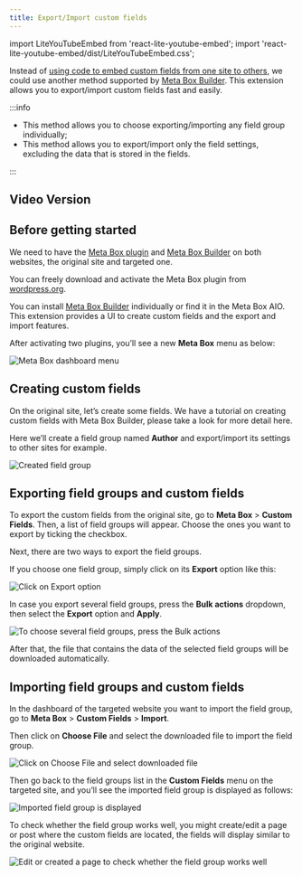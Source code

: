 ```yaml
---
title: Export/Import custom fields
---
```

import LiteYouTubeEmbed from 'react-lite-youtube-embed';
import 'react-lite-youtube-embed/dist/LiteYouTubeEmbed.css';

Instead of <a href="https://metabox.io/copy-custom-fields-with-meta-box-builder/">using code to embed custom fields from one site to others</a>, we could use another method supported by <a href="https://metabox.io/plugins/meta-box-builder/">Meta Box Builder</a>. This extension allows you to export/import custom fields fast and easily.

:::info

* This method allows you to choose exporting/importing any field group individually;
* This method allows you to export/import only the field settings, excluding the data that is stored in the fields.

:::

## Video Version

<LiteYouTubeEmbed id='BGVY-5W6d7g'/>

## Before getting started

We need to have the [Meta Box plugin](https://metabox.io/) and [Meta Box Builder](https://metabox.io/plugins/meta-box-builder/) on both websites, the original site and targeted one.

You can freely download and activate the Meta Box plugin from [wordpress.org](https://wordpress.org/plugins/meta-box/).

You can install [Meta Box Builder](https://metabox.io/plugins/meta-box-builder/) individually or find it in the Meta Box AIO. This extension provides a UI to create custom fields and the export and import features.

After activating two plugins, you’ll see a new **Meta Box** menu as below:

![Meta Box dashboard menu](https://i.imgur.com/qwWGCLu.png)

## Creating custom fields

On the original site, let’s create some fields. We have a tutorial on creating custom fields with Meta Box Builder, please take a look for more detail here.

Here we’ll create a field group named **Author** and export/import its settings to other sites for example.

![Created field group](https://i.imgur.com/W6y5utN.png)

## Exporting field groups and custom fields

To export the custom fields from the original site, go to **Meta Box** > **Custom Fields**. Then, a list of field groups will appear. Choose the ones you want to export by ticking the checkbox.

Next, there are two ways to export the field groups.

If you choose one field group, simply click on its **Export** option like this:

![Click on Export option](https://i.imgur.com/0nfoK7n.png)

In case you export several field groups, press the **Bulk actions** dropdown, then select the **Export** option and **Apply**.

![To choose several field groups, press the Bulk actions](https://i.imgur.com/3uSObWY.png)

After that, the file that contains the data of the selected field groups will be downloaded automatically.

## Importing field groups and custom fields

In the dashboard of the targeted website you want to import the field group, go to **Meta Box** > **Custom Fields** > **Import**. 

Then click on **Choose File** and select the downloaded file to import the field group.

![Click on Choose File and select downloaded file](https://i.imgur.com/9975GzX.png)

Then go back to the field groups list in the **Custom Fields** menu on the targeted site, and you’ll see the imported field group is displayed as follows:

![Imported field group is displayed](https://i.imgur.com/pUZ5i4f.png)

To check whether the field group works well, you might create/edit a page or post where the custom fields are located, the fields will display similar to the original website.

![Edit or created a page to check whether the field group works well](https://i.imgur.com/rLSvmBB.png)
